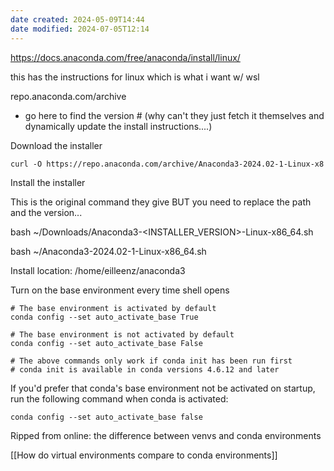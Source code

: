 ```yaml
---
date created: 2024-05-09T14:44
date modified: 2024-07-05T12:14
---
```


https://docs.anaconda.com/free/anaconda/install/linux/

this has the instructions for linux which is what i want w/ wsl

repo.anaconda.com/archive

- go here to find the version # (why can't they just fetch it themselves and dynamically update the install instructions....)

Download the installer

```
curl -O https://repo.anaconda.com/archive/Anaconda3-2024.02-1-Linux-x8
```

Install the installer

This is the original command they give BUT you need to replace the path and the version... 

bash ~/Downloads/Anaconda3-<INSTALLER_VERSION>-Linux-x86_64.sh

bash ~/Anaconda3-2024.02-1-Linux-x86_64.sh

Install location: /home/eilleenz/anaconda3

Turn on the base environment every time shell opens

```shell
# The base environment is activated by default
conda config --set auto_activate_base True

# The base environment is not activated by default
conda config --set auto_activate_base False

# The above commands only work if conda init has been run first
# conda init is available in conda versions 4.6.12 and later
```

If you'd prefer that conda's base environment not be activated on startup, run the following command when conda is activated:

```shell
conda config --set auto_activate_base false
```

Ripped from online: the difference between venvs and conda environments

[[How do virtual environments compare to conda environments]]